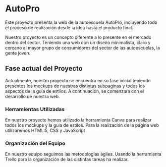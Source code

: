 # AutoPro
Este proyecto presenta la web de la autoescuela AutoPro, incluyendo todo el proceso de realización desde la idea hasta el producto final.

Nuestro proyecto es un concepto diferente a lo presente en el mercado dentro del sector. Teniendo una web con un diseño minimalista, claro y cercano al mayor grupo de consumidores del sector de las autoescuelas, la gente joven.

## Fase actual del Proyecto

Actualmente, nuestro proyecto se encuentra en su fase inicial teniendo presentes los mockups de nuestras distintas subpaginas y todos los aspectos de la guía de estilos. A continuación, se comenzará con el desarrollo de nuestra web.

### Herramientas Utilizadas

En nuestro proyecto hemos utilizado la herramienta Canva para realizar todos los mockups y la guía de estilos. Para la realización de la página web utilizaremos HTML:5, CSS y JavaScript

### Organización del Equipo

En nuestro equipo seguimos las metodologías ágiles. Usando la herramienta Trello para la organización de las distintas tareas ha realizar.
